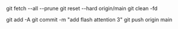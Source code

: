 git fetch --all --prune
git reset --hard origin/main
git clean -fd

git add -A
git commit -m "add flash attention 3"
git push origin main